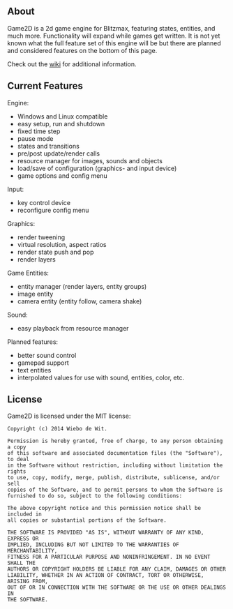 
About
-------------------------------------------------------------------------------

Game2D is a 2d game engine for Blitzmax, featuring states, entities, and much more.
Functionality will expand while games get written. It is not yet known what the full feature set of this engine will be but there are planned and considered features on the bottom of this page.

Check out the [wiki](https://github.com/wiebow/game2d.mod/wiki) for additional information.

Current Features
-------------------------------------------------------------------------------

Engine:

  * Windows and Linux compatible
  * easy setup, run and shutdown
  * fixed time step
  * pause mode
  * states and transitions
  * pre/post update/render calls
  * resource manager for images, sounds and objects
  * load/save of configuration (graphics- and input device)
  * game options and config menu

Input:
  * key control device
  * reconfigure config menu

Graphics:
  * render tweening
  * virtual resolution, aspect ratios
  * render state push and pop
  * render layers

Game Entities:
  * entity manager (render layers, entity groups)
  * image entity
  * camera entity (entity follow, camera shake)

Sound:
  * easy playback from resource manager

Planned features:
  * better sound control
  * gamepad support
  * text entities
  * interpolated values for use with sound, entities, color, etc.

License
-------------------------------------------------------------------------------

Game2D is licensed under the MIT license:

    Copyright (c) 2014 Wiebo de Wit.

    Permission is hereby granted, free of charge, to any person obtaining a copy
    of this software and associated documentation files (the "Software"), to deal
    in the Software without restriction, including without limitation the rights
    to use, copy, modify, merge, publish, distribute, sublicense, and/or sell
    copies of the Software, and to permit persons to whom the Software is
    furnished to do so, subject to the following conditions:

    The above copyright notice and this permission notice shall be included in
    all copies or substantial portions of the Software.

    THE SOFTWARE IS PROVIDED "AS IS", WITHOUT WARRANTY OF ANY KIND, EXPRESS OR
    IMPLIED, INCLUDING BUT NOT LIMITED TO THE WARRANTIES OF MERCHANTABILITY,
    FITNESS FOR A PARTICULAR PURPOSE AND NONINFRINGEMENT. IN NO EVENT SHALL THE
    AUTHORS OR COPYRIGHT HOLDERS BE LIABLE FOR ANY CLAIM, DAMAGES OR OTHER
    LIABILITY, WHETHER IN AN ACTION OF CONTRACT, TORT OR OTHERWISE, ARISING FROM,
    OUT OF OR IN CONNECTION WITH THE SOFTWARE OR THE USE OR OTHER DEALINGS IN
    THE SOFTWARE.


